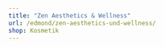 ```yaml
---
title: "Zen Aesthetics & Wellness"
url: /edmond/zen-aesthetics-und-wellness/
shop: Kosmetik
---
```

